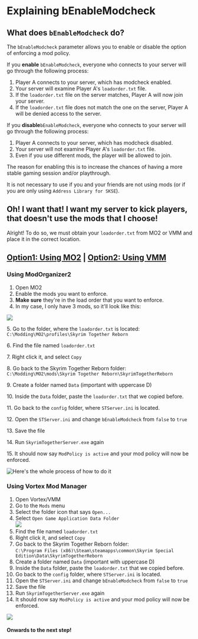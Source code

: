 # Explaining bEnableModcheck

## What does `bEnableModcheck` do?

The `bEnableModcheck` parameter allows you to enable or disable the option of enforcing a mod policy.

If you **enable** `bEnableModcheck`, everyone who connects to your server will go through the following process:

1. Player A connects to your server, which has modcheck enabled.
2. Your server will examine Player A's `loadorder.txt` file.
3. If the `loadorder.txt` file on the server matches, Player A will now join your server.
4. If the `loadorder.txt` file does not match the one on the server, Player A will be denied access to the server.

If you **disable**`bEnableModcheck`, everyone who connects to your server will go through the following process:

1. Player A connects to your server, which has modcheck disabled.
2. Your server will not examine Player A's `loadorder.txt` file.
3. Even if you use different mods, the player will be allowed to join.

The reason for enabling this is to increase the chances of having a more stable gaming session and/or playthrough.

It is not necessary to use if you and your friends are not using mods (or if you are only using `Address Library for SKSE`).

## Oh! I want that! I want my server to kick players, that doesn't use the mods that I choose!

Alright! To do so, we must obtain your `loadorder.txt` from MO2 or VMM and place it in the correct location.

## [Option1: Using MO2](explaining-benablemodcheck.md#using-mo2) | [Option2: Using VMM](explaining-benablemodcheck.md#using-vortex-mod-manager)

### Using **ModOrganizer2**

1. Open MO2
2. Enable the mods you want to enforce.
3. **Make sure** they're in the load order that you want to enforce.
4. In my case, I only have 3 mods, so it'll look like this:

![](https://shx.is/5BAiKMkPL.png)

5\. Go to the folder, where the `loadorder.txt` is located:\
`C:\Modding\MO2\profiles\Skyrim Together Reborn`

6\. Find the file named `loadorder.txt`

7\. Right click it, and select `Copy`

8\. Go back to the Skyrim Together Reborn folder:\
`C:\Modding\MO2\mods\Skyrim Together Reborn\SkyrimTogetherReborn`

9\. Create a folder named `Data` (important with uppercase D)

10\. Inside the `Data` folder, paste the `loadorder.txt` that we copied before.

11\. Go back to the `config` folder, where `STServer.ini` is located.

12\. Open the `STServer.ini` and change `bEnableModcheck` from `false` to `true`

13\. Save the file

14\. Run `SkyrimTogetherServer.exe` again

15\. It should now say `ModPolicy is active` and your mod policy will now be enforced.

![Here's the whole process of how to do it](https://shx.is/5BAmnL9Ni.gif)

### Using Vortex Mod Manager

1. Open Vortex/VMM
2. Go to the `Mods` menu
3. Select the folder icon that says `Open...`
4. Select `Open Game Application Data Folder`\
   ![](https://shx.is/5BO\_roz5c.png)
5. Find the file named `loadorder.txt`
6. Right click it, and select `Copy`
7. Go back to the Skyrim Together Reborn folder:\
   `C:\Program Files (x86)\Steam\steamapps\common\Skyrim Special Edition\Data\SkyrimTogetherReborn`
8. Create a folder named `Data` (important with uppercase D)
9. Inside the `Data` folder, paste the `loadorder.txt` that we copied before.
10. Go back to the `config` folder, where `STServer.ini` is located.
11. Open the `STServer.ini` and change `bEnableModcheck` from `false` to `true`
12. Save the file
13. Run `SkyrimTogetherServer.exe` again
14. It should now say `ModPolicy is active` and your mod policy will now be enforced.

![](https://shx.is/5BP1nld8D.gif)

#### Onwards to the next step!
